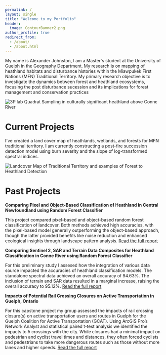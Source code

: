 ```yaml
---
permalink: /
layout: single
title: "Welcome to my Portfolio"
header:
  image: ContourBanner2.png
author_profile: true
redirect_from: 
  - /about/
  - /about.html
---
```


<style>
  .sidebar img {
  max-width: 95%; /* Ensures it resizes properly */
  height: auto;
}
</style>

My name is Alexander Johnston, I am a Master's student at the University of Guelph in the Geography Department. My research is on mapping of heathland habitats and disturbance histories within the Miawpukek First Nations (MFN) Traditional Territory. My primary research objective is to investigate the dynamics between forest and heathland ecosystems, focusing the post disturbance sucession and its implications for forest management and conservation practices

![3P lab Quadrat Sampling in culturally significant heathland above Conne River](/images/DJI_0047.JPG)


Current Projects
======
I've created a land cover map of heathlands, wetlands, and forests for MFN traditional territory. I am currently constructing a post-fire succession detection model using burn severity and the slope of log-transformed spectral indices.

![Landcover Map of Traditional Territory and examples of Forest to Heathland Detection](/images/Forest2HeathlandPrediction.jpg)


Past Projects
======

**Comparing Pixel and Object-Based Classification of Heathland in Central Newfoundland using Random Forest Classifier**

This project compared pixel-based and object-based random forest classification of landcover. Both methods achieved high accuracies, with the pixel-based model generally outperforming the object-based approach, though the latter provided benefits like noise reduction and enhanced ecological insights through landscape pattern analysis. [Read the full report](/files/6550Report.pdf)

**Comparing Sentinel 2, SAR and Terrain Data Composites for Heathland Classification in Conne River using Random Forest Classifier**

For this preliminary study I assesed how the integration of various data source impacted the accuracies of heathland classification models. The standalone spectral data achieved an overall accuracy of 94.63%. The inclusion of terrain and SAR data resulted in a marginal increase, raising the overall accuracy to 95.12%. [Read the full report](/files/6060Report.pdf)


**Impacts of Potential Rail Crossing Closures on Active Transportation in Guelph, Ontario**

For this capstone project my group assessed the impacts of rail crossing closure(s) on active transportation users and routes in Guelph for the Guelph Coalition for Active Transportation (GCAT). Using ArcGIS Pro’s Network Analyst and statistical paired t-test analysis we identified the impacts to 5 crossings with the city. While closures had a minimal impact on pedestrian and cyclist travel times and distances, they often forced cyclists and pedestrians to take more dangerous routes such as those without more lanes and higher speeds. [Read the full report](/files/GCAT_Report.pdf)

